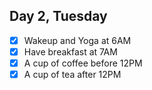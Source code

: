 ## Day 2, Tuesday

- [x] Wakeup and Yoga at 6AM
- [x] Have breakfast at 7AM
- [x] A cup of coffee before 12PM
- [x] A cup of tea after 12PM
